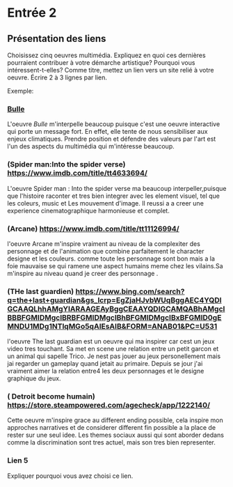 # Entrée 2
## Présentation des liens
Choisissez cinq oeuvres multimédia. Expliquez en quoi ces dernières pourraient contribuer à votre démarche artistique? Pourquoi vous intéressent-t-elles? Comme titre, mettez un lien vers un site relié à votre oeuvre. Écrire 2 à 3 lignes par lien.

Exemple: 
### [Bulle](https://www.onf.ca/interactif/bulle/) 
L'oeuvre *Bulle* m'interpelle beaucoup puisque c'est une oeuvre interactive qui porte un message fort. En effet, elle tente de nous sensibiliser aux enjeux climatiques. Prendre position et défendre des valeurs par l'art est l'un des aspects du multimédia qui m'intéresse beaucoup. 

### (Spider man:Into the spider verse) https://www.imdb.com/title/tt4633694/
L'oeuvre Spider man : Into the spider verse ma beaucoup interpeller,puisque que l'histoire raconter  et tres bien integrer avec les element visuel, tel que les coleurs, music et Les mouvement d'image. 
Il reussi a a creer une experience cinematographique harmonieuse et complet.

### (Arcane)  https://www.imdb.com/title/tt11126994/
l'oeuvre Arcane m'inspire vraiment au niveau de la complexiter des personnage et de l'animation que combine parfaitement le character designe et les couleurs.
comme toute les personnage sont bon mais a la foie mauvaise se qui ramene une aspect humains meme chez les vilains.Sa m'inspire au niveau quand je creer des personnage .

### (THe last guardien) https://www.bing.com/search?q=the+last+guardian&gs_lcrp=EgZjaHJvbWUqBggAEC4YQDIGCAAQLhhAMgYIARAAGEAyBggCEAAYQDIGCAMQABhAMgcIBBBFGMIDMgcIBRBFGMIDMgcIBhBFGMIDMgcIBxBFGMID0gEMNDU1MDg1NTlqMGo5qAIEsAIB&FORM=ANAB01&PC=U531
l'oeuvre The last guardian est un oeuvre qui ma inspirer car cest un jeux video tres touchant.
Sa met en scene une relation entre un petit garcon et un animal qui sapelle Trico. Je nest pas jouer au jeux personellement mais jai regarder un gameplay quand jetait au primaire. 
Depuis se jour j'ai vraiment aimer la relation entre4 les deux personnages et le designe graphique du jeux.

### ( Detroit become humain) https://store.steampowered.com/agecheck/app/1222140/
Cette oeuvre m'inspire grace au different ending possible, cela inspire mon approches narratives et de considerer different fin possible a la place de rester sur une seul idee.
Les themes sociaux aussi qui sont aborder dedans comme la discrimination sont tres actuel, mais son tres bien representer.

### Lien 5 
Expliquer pourquoi vous avez choisi ce lien. 


